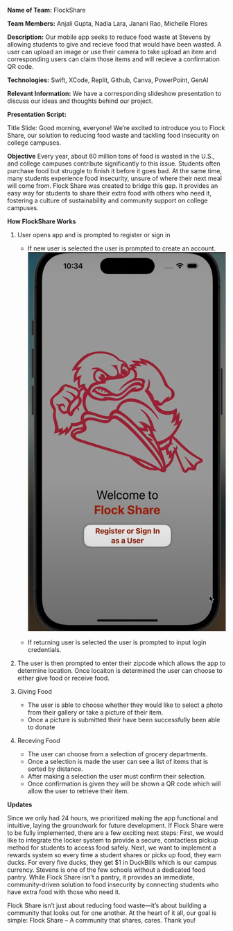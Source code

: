 **Name of Team:** FlockShare

**Team Members:** Anjali Gupta, Nadia Lara, Janani Rao, Michelle Flores 

**Description:** Our mobile app seeks to reduce food waste at Stevens by allowing students to give and recieve food that would have been wasted. A user can upload an image or use their camera to take upload an item and corresponding users can claim those items and will recieve a confirmation QR code.  

**Technologies:** Swift, XCode, Replit, Github, Canva, PowerPoint, GenAI

**Relevant Information:** We have a corresponding slideshow presentation to discuss our ideas and thoughts behind our project.


**Presentation Script:** 

  Title Slide:
  Good morning, everyone! We’re excited to introduce you to Flock Share, our solution to reducing food waste and tackling food insecurity on college campuses.
  
 **Objective**
  Every year, about 60 million tons of food is wasted in the U.S., and college campuses contribute significantly to this issue. Students often purchase food but struggle to finish it before it goes bad. At the same time, many students experience food insecurity, unsure of where their next meal will come from. Flock Share was created to bridge this gap. It provides an easy way for students to share their extra food with others who need it, fostering a culture of sustainability and community support on college campuses.
  
**How FlockShare Works**

1. User opens app and is prompted to register or sign in

   - If new user is selected the user is prompted to create an account.
     ![App_Intro](App_Photos_ReadMe/App_Intro.png)

   - If returning user is selected the user is prompted to input login credentials.
   

3. The user is then prompted to enter their zipcode which allows the app to determine location. Once locaiton is determined the user can choose to either give food or receive food.

4. Giving Food
   - The user is able to choose whether they would like to select a photo from their gallery or take a picture of their item.
   -  Once a picture is submitted their have been successfully been able to donate

5. Receving Food
   - The user can choose from a selection of grocery departments.
   - Once a selection is made the user can see a list of items that is sorted by distance.
   - After making a selection the user must confirm their selection.
   - Once confirmation is given they will be shown a QR code which will allow the user to retrieve their item. 

  
  
**Updates**

 Since we only had 24 hours, we prioritized making the app functional and intuitive, laying the groundwork for future development. If Flock Share were to be fully implemented, there are a few exciting next steps:
  First, we would like to integrate the locker system to provide a secure, contactless pickup method for students to access food safely. Next, we want to implement a rewards system so every time a student shares or picks up food, they earn ducks. For every five ducks, they get $1 in DuckBills which is our campus currency. Stevens is one of the few schools without a dedicated food pantry. While Flock Share isn’t a pantry, it provides an immediate, community-driven solution to food insecurity by connecting students who have extra food with those who need it.
  
  
  Flock Share isn’t just about reducing food waste—it’s about building a community that looks out for one another. At the heart of it all, our goal is simple: Flock Share – A community that shares, cares. Thank you!
  
  
  
